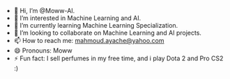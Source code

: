 - 👋 Hi, I’m @Moww-AI.
- 👀 I’m interested in Machine Learning and AI.
- 🌱 I’m currently learning Machine Learning Specialization.
- 💞️ I’m looking to collaborate on Machine Learning and AI projects.
- 📫 How to reach me: mahmoud.ayache@yahoo.com
- 😄 Pronouns: Moww
- ⚡ Fun fact: I sell perfumes in my free time, and i play Dota 2 and Pro CS2 :) 

<!---
Moww-AI/Moww-AI is a ✨ special ✨ repository because its `README.md` (this file) appears on your GitHub profile.
You can click the Preview link to take a look at your changes.
--->
